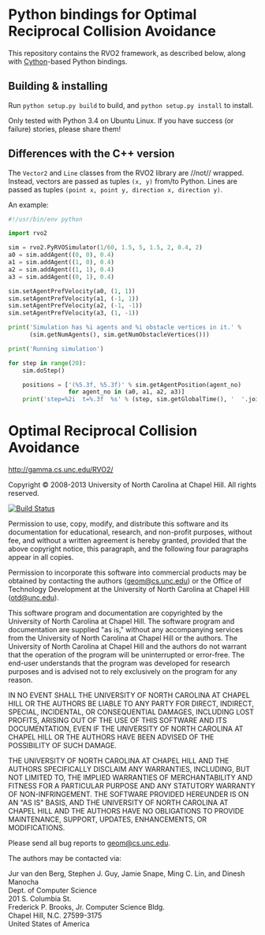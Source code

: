 Python bindings for Optimal Reciprocal Collision Avoidance
==========================================================

This repository contains the RVO2 framework, as described below, along with
[Cython](http://cython.org/)-based Python bindings.

Building & installing
----------------------

Run `python setup.py build` to build, and `python setup.py install` to install.

Only tested with Python 3.4 on Ubuntu Linux. If you have success (or failure)
stories, please share them!

Differences with the C++ version
--------------------------------

The `Vector2` and `Line` classes from the RVO2 library are //not// wrapped. Instead,
vectors are passed as tuples `(x, y)` from/to Python. Lines are passed as tuples
`(point x, point y, direction x, direction y)`.

An example:

```python
#!/usr/bin/env python

import rvo2

sim = rvo2.PyRVOSimulator(1/60, 1.5, 5, 1.5, 2, 0.4, 2)
a0 = sim.addAgent((0, 0), 0.4)
a1 = sim.addAgent((1, 0), 0.4)
a2 = sim.addAgent((1, 1), 0.4)
a3 = sim.addAgent((0, 1), 0.4)

sim.setAgentPrefVelocity(a0, (1, 1))
sim.setAgentPrefVelocity(a1, (-1, 1))
sim.setAgentPrefVelocity(a2, (-1, -1))
sim.setAgentPrefVelocity(a3, (1, -1))

print('Simulation has %i agents and %i obstacle vertices in it.' %
      (sim.getNumAgents(), sim.getNumObstacleVertices()))

print('Running simulation')

for step in range(20):
    sim.doStep()

    positions = ['(%5.3f, %5.3f)' % sim.getAgentPosition(agent_no)
                 for agent_no in (a0, a1, a2, a3)]
    print('step=%2i  t=%.3f  %s' % (step, sim.getGlobalTime(), '  '.join(positions)))
```


Optimal Reciprocal Collision Avoidance
======================================

<http://gamma.cs.unc.edu/RVO2/>

Copyright &copy; 2008-2013 University of North Carolina at Chapel Hill. All
rights reserved.

[![Build Status](https://travis-ci.org/snape/RVO2.png?branch=master)](https://travis-ci.org/snape/RVO2)

Permission to use, copy, modify, and distribute this software and its
documentation for educational, research, and non-profit purposes, without fee,
and without a written agreement is hereby granted, provided that the above
copyright notice, this paragraph, and the following four paragraphs appear in
all copies.

Permission to incorporate this software into commercial products may be obtained
by contacting the authors ([geom@cs.unc.edu](mailto:geom@cs.unc.edu)) or the
Office of Technology Development at the University of North Carolina at Chapel
Hill ([otd@unc.edu](mailto:otd@unc.edu)).

This software program and documentation are copyrighted by the University of
North Carolina at Chapel Hill. The software program and documentation are
supplied "as is," without any accompanying services from the University of North
Carolina at Chapel Hill or the authors. The University of North Carolina at
Chapel Hill and the authors do not warrant that the operation of the program
will be uninterrupted or error-free. The end-user understands that the program
was developed for research purposes and is advised not to rely exclusively on
the program for any reason.

IN NO EVENT SHALL THE UNIVERSITY OF NORTH CAROLINA AT CHAPEL HILL OR THE AUTHORS
BE LIABLE TO ANY PARTY FOR DIRECT, INDIRECT, SPECIAL, INCIDENTAL, OR
CONSEQUENTIAL DAMAGES, INCLUDING LOST PROFITS, ARISING OUT OF THE USE OF THIS
SOFTWARE AND ITS DOCUMENTATION, EVEN IF THE UNIVERSITY OF NORTH CAROLINA AT
CHAPEL HILL OR THE AUTHORS HAVE BEEN ADVISED OF THE POSSIBILITY OF SUCH DAMAGE.

THE UNIVERSITY OF NORTH CAROLINA AT CHAPEL HILL AND THE AUTHORS SPECIFICALLY
DISCLAIM ANY WARRANTIES, INCLUDING, BUT NOT LIMITED TO, THE IMPLIED WARRANTIES
OF MERCHANTABILITY AND FITNESS FOR A PARTICULAR PURPOSE AND ANY STATUTORY
WARRANTY OF NON-INFRINGEMENT. THE SOFTWARE PROVIDED HEREUNDER IS ON AN "AS IS"
BASIS, AND THE UNIVERSITY OF NORTH CAROLINA AT CHAPEL HILL AND THE AUTHORS HAVE
NO OBLIGATIONS TO PROVIDE MAINTENANCE, SUPPORT, UPDATES, ENHANCEMENTS, OR
MODIFICATIONS.

Please send all bug reports to [geom@cs.unc.edu](mailto:geom@cs.unc.edu).

The authors may be contacted via:

Jur van den Berg, Stephen J. Guy, Jamie Snape, Ming C. Lin, and Dinesh Manocha  
Dept. of Computer Science  
201 S. Columbia St.  
Frederick P. Brooks, Jr. Computer Science Bldg.  
Chapel Hill, N.C. 27599-3175  
United States of America
